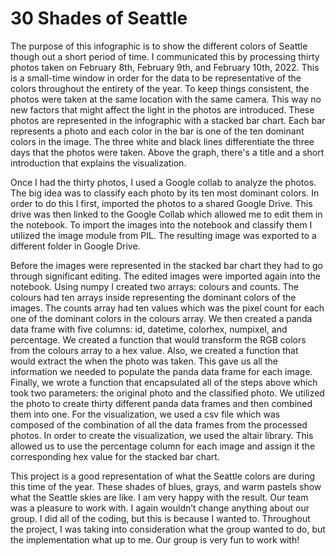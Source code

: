 # 30 Shades of Seattle

The purpose of this infographic is to show the different colors of Seattle though out a short period of time. I communicated this by processing thirty photos taken on February 8th, February 9th, and February 10th, 2022. This is a small-time window in order for the data to be representative of the colors throughout the entirety of the year. To keep things consistent, the photos were taken at the same location with the same camera. This way no new factors that might affect the light in the photos are introduced. These photos are represented in the infographic with a stacked bar chart. Each bar represents a photo and each color in the bar is one of the ten dominant colors in the image. The three white and black lines differentiate the three days that the photos were taken. Above the graph, there's a title and a short introduction that explains the visualization.

Once I had the thirty photos, I used a Google collab to analyze the photos. The big idea was to classify each photo by its ten most dominant colors. In order to do this I first, imported the photos to a shared Google Drive. This drive was then linked to the Google Collab which allowed me to edit them in the notebook. To import the images into the notebook and classify them I utilized the image module from PIL. The resulting image was exported to a different folder in Google Drive.

Before the images were represented in the stacked bar chart they had to go through significant editing. The edited images were imported again into the notebook. Using numpy I created two arrays: colours and counts. The colours had ten arrays inside representing the dominant colors of the images. The counts array had ten values which was the pixel count for each one of the dominant colors in the colours array. We then created a panda data frame with five columns: id, datetime, colorhex, numpixel, and percentage. We created a function that would transform the RGB colors from the colours array to a hex value. Also, we created a function that would extract the when the photo was taken. This gave us all the information we needed to populate the panda data frame for each image. Finally, we wrote a function that encapsulated all of the steps above which took two parameters: the original photo and the classified photo. We utilized the photo to create thirty different panda data frames and then combined them into one. For the visualization, we used a csv file which was composed of the combination of all the data frames from the processed photos. In order to create the visualization, we used the altair library. This allowed us to use the percentage column for each image and assign it the corresponding hex value for the stacked bar chart.

This project is a good representation of what the Seattle colors are during this time of the year. These shades of blues, grays, and warm pastels show what the Seattle skies are like. I am very happy with the result. Our team was a pleasure to work with. I again wouldn’t change anything about our group. I did all of the coding, but this is because I wanted to. Throughout the project, I was taking into consideration what the group wanted to do, but the implementation what up to me. Our group is very fun to work with!